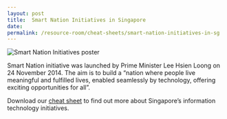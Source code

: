 ```yaml
---
layout: post
title:  Smart Nation Initiatives in Singapore
date:   
permalink: /resource-room/cheat-sheets/smart-nation-initiatives-in-sg
---
```


![Smart Nation Initiatives poster](/images/NLB_Cheatsheet_SmartNationInitiatives-1-1050x613.png)

Smart Nation initiative was launched by Prime Minister Lee Hsien Loong on 24 November 2014. The aim is to build a “nation where people live meaningful and fulfilled lives, enabled seamlessly by technology, offering exciting opportunities for all”.

Download our [cheat sheet](/document/NLB_Cheatsheet_SmartNation.pdf) to find out more about Singapore’s information technology initiatives.